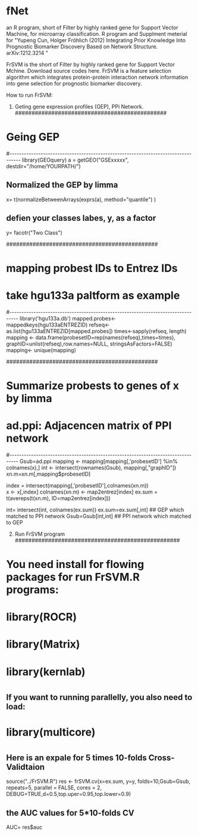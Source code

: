 fNet
====

an R program, short of Filter by highly ranked gene for Support Vector Machine, for microarray classification. R program and Supplment meterial for "Yupeng Cun, Holger Fröhlich (2012) Integrating Prior Knowledge Into Prognostic Biomarker Discovery Based on Network Structure. arXiv:1212.3214 "

FrSVM is the short of Filter by highly ranked gene for Support Vector Mchine. Download source codes here.  FrSVM is a feature selection algorithm which integrates protein-protein interaction network information into gene selection for prognostic biomarker discovery. 

How to run FrSVM:

1. Geting gene expression profiles (GEP), PPi Network.
##############################################
# Geing GEP
#----------------------------------------------------------------------------------
library(GEOquery) 
a = getGEO("GSExxxxx", destdir="/home/YOURPATH/")
## Normalized the GEP by limma
x= t(normalizeBetweenArrays(exprs(a), method="quantile") )
## defien your classes labes, y, as a factor
y= facotr("Two Class")

##############################################
# mapping probest IDs to Entrez IDs
# take hgu133a paltform as example
#---------------------------------------------------------------------------------
library('hgu133a.db')
mapped.probes<-mappedkeys(hgu133aENTREZID)
refseq<-as.list(hgu133aENTREZID[mapped.probes])
times<-sapply(refseq, length)
mapping <- data.frame(probesetID=rep(names(refseq),times=times), graphID=unlist(refseq),row.names=NULL, stringsAsFactors=FALSE)
mapping<- unique(mapping)

##############################################
# Summarize probests to genes of x by limma
# ad.ppi: Adjacencen matrix of PPI network
#---------------------------------------------------------------------------------
Gsub=ad.ppi
mapping <- mapping[mapping[,'probesetID'] %in% colnames(x),]
int <- intersect(rownames(Gsub), mapping[,"graphID"])
xn.m=xn.m[,mapping$probesetID]
   
index = intersect(mapping[,'probesetID'],colnames(xn.m))    
x <- x[,index]
colnames(xn.m) <- map2entrez[index]
ex.sum = t(avereps(t(xn.m), ID=map2entrez[index]))   

int= intersect(int, colnames(ex.sum))
ex.sum=ex.sum[,int]         ## GEP which matched to PPI network
Gsub=Gsub[int,int]            ## PPI network which matched to GEP


2.  Run FrSVM program
##################################################
# You need install for flowing packages for run FrSVM.R programs:
#    library(ROCR)
#    library(Matrix)
#    library(kernlab)
#
## If you want to running parallelly, you also need  to load:
#    library(multicore)
#  
## Here is an expale for 5 times 10-folds Cross-Validtaion
source("../FrSVM.R")
res <- frSVM.cv(x=ex.sum, y=y, folds=10,Gsub=Gsub, repeats=5, parallel = FALSE, cores = 2, DEBUG=TRUE,d=0.5,top.uper=0.95,top.lower=0.9)
## the AUC values for 5*10-folds CV
AUC= res$auc
